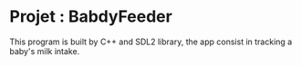 # Projet : BabdyFeeder

  This program is built by C++ and SDL2 library, the app consist in tracking a baby's milk intake. 
  
  
  
